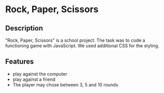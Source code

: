 # Rock, Paper, Scissors

## Description
"Rock, Paper, Scissors" is a school project. The task was to code a functioning game with JavaScript. We used additional CSS for the styling.

## Features
* play against the computer
* play against a friend
* The player may chose between 3, 5 and 10 rounds
